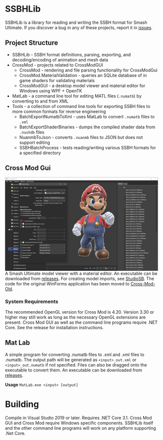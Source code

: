 # SSBHLib
SSBHLib is a library for reading and writing the SSBH format for Smash Ultimate. If you discover a bug in any of these projects, report it in
[issues](https://github.com/Ploaj/CrossMod/issues).

## Project Structure 
- SSBHLib - SSBH format definitions, parsing, exporting, and decoding/encoding of animation and mesh data
- CrossMod - projects related to CrossModGUI
    - CrossMod - rendering and file parsing functionality for CrossModGui
    - CrossMod.MaterialValidation - queries an SQLite database of in game shaders for validating materials
    - CrossModGUI - a desktop model viewer and material editor for Windows using WPF + OpenTK
- MatLab - a command line tool for editing MATL files (`.numatb`) by converting to and from XML
- Tools - a collection of command line tools for exporting SSBH files to more common formats for reverse engineering
    - BatchExportNumatbToXml - uses MatLab to convert `.numatb` files to `.xml`
    - BatchExportShaderBinaries - dumps the compiled shader data from `.nushdb` files
    - NuanmbToJson - converts `.nuanmb` files to JSON but does not support editing
    - SSBHBatchProcess - tests reading/writing various SSBH formats for a specified directory

## Cross Mod Gui
<img src="https://github.com/Ploaj/SSBHLib/blob/master/CrossModApp.jpg" align="top" height="auto" width="auto"><br>
A Smash Ultimate model viewer with a material editor. An executable can be downloaded from [releases](https://github.com/Ploaj/SSBHLib/releases). For creating model imports, see [StudioSB](https://github.com/Ploaj/StudioSB). The code for the original WinForms application has been moved to [Cross-Mod-Old](https://github.com/Ploaj/SSBHLib/tree/cross-mod-old). 

### System Requirements
The recommended OpenGL version for Cross Mod is 4.20. Version 3.30 or higher may still work as long as the necessary OpenGL extensions are present. Cross Mod GUI as well as the command line programs require .NET Core. See the release for installation instructions.

## Mat Lab
A simple program for converting .numatb files to .xml and .xml files to .numatb. The output path will be generated as `<input>_out.xml` or `<input>_out.numatb` if not specified. Files can also be dragged onto the executable to convert them. An executable can be downloaded from [releases](https://github.com/Ploaj/SSBHLib/releases).

**Usage**
`MatLab.exe <input> [output]`  

# Building
Compile in Visual Studio 2019 or later. Requires .NET Core 3.1. Cross Mod GUI and Cross Mod require Windows specific components.
SSBHLib itself and the other command line programs will work on any platform supporting .Net Core. 
